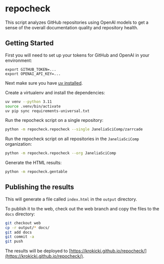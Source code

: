 # repocheck

This script analyzes GitHub repositories using OpenAI models to get a sense of the overall documentation quality and repository health.

## Getting Started

First you will need to set up your tokens for GitHub and OpenAI in your environment: 
```
export GITHUB_TOKEN=...
export OPENAI_API_KEY=...
```

Next make sure you have [uv installed](https://docs.astral.sh/uv/getting-started/installation/).

Create a virtualenv and install the dependencies:

```bash
uv venv --python 3.11
source .venv/bin/activate
uv pip sync requirements-universal.txt
```

Run the repocheck script on a single repository:
```bash
python -m repocheck.repocheck --single JaneliaSciComp/zarrcade
```

Run the repocheck script on all repositories in the `JaneliaSciComp` organization:
```bash
python -m repocheck.repocheck --org JaneliaSciComp
```

Generate the HTML results:
```bash
python -m repocheck.gentable
```

## Publishing the results

This will generate a file called `index.html` in the `output` directory. 

To publish it to the web, check out the web branch and copy the files to the `docs` directory:
```bash
git checkout web
cp -r output/* docs/
git add docs
git commit -a
git push
```

The results will be deployed to [https://krokicki.github.io/repocheck/](https://krokicki.github.io/repocheck/).
